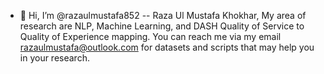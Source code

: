 - 👋 Hi, I’m @razaulmustafa852 -- Raza Ul Mustafa Khokhar, My area of research are NLP, Machine Learning, and DASH Quality of Service to Quality of Experience mapping.
 You can reach me via my email razaulmustafa@outlook.com for datasets and scripts that may help you in your research.

<!---
razaulmustafa852/razaulmustafa852 is a ✨ special ✨ repository because its `README.md` (this file) appears on your GitHub profile.
You can click the Preview link to take a look at your changes.
--->
